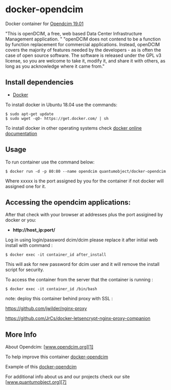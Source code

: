 # docker-opendcim

Docker container for [Opendcim 19.01][3]

"This is openDCIM, a free, web based Data Center Infrastructure Management application. " "openDCIM does not contend to be a function by function replacement for commercial applications. Instead, openDCIM covers the majority of features needed by the developers - as is often the case of open source software. The software is released under the GPL v3 license, so you are welcome to take it, modify it, and share it with others, as long as you acknowledge where it came from."


## Install dependencies

  - [Docker][2]

To install docker in Ubuntu 18.04 use the commands:

    $ sudo apt-get update
    $ sudo wget -qO- https://get.docker.com/ | sh

 To install docker in other operating systems check [docker online documentation][4]

## Usage

To run container use the command below:

    $ docker run -d -p 80:80 --name opendcim quantumobject/docker-opendcim

Where xxxxx is the port assigned by you for the container if not docker will assigned one for it.

## Accessing the opendcim applications:

After that check with your browser at addresses plus the port assigined by docker or you:

  - **http://host_ip:port/**

Log in using login/password dcim/dcim  please replace it after initial web install with command :

    $ docker exec -it container_id after_install

This will ask for new password for dcim user and it will remove the install script for security.

To access the container from the server that the container is running :

    $ docker exec -it container_id /bin/bash

note: deploy this container behind proxy with SSL :

https://github.com/jwilder/nginx-proxy

https://github.com/JrCs/docker-letsencrypt-nginx-proxy-companion

## More Info

About Opendcim: [www.opendcim.org][1]

To help improve this container [docker-opendcim][5]

Example of this [docker-opendcim][6]

For additional info about us and our projects check our site [www.quantumobject.org][7]

[1]:http://www.opendcim.org
[2]:https://www.docker.com
[3]:http://www.opendcim.org/downloads.html
[4]:http://docs.docker.com
[5]:https://github.com/QuantumObject/docker-opendcim
[6]:https://opendcim.quantumobject.org/
[7]:https://www.quantumobject.org/
